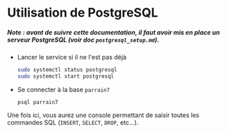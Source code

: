 # Utilisation de PostgreSQL

##### **Note : avant de suivre cette documentation, il faut avoir mis en place un serveur PostgreSQL (voir doc `postgresql_setup.md`).**

- Lancer le service si il ne l'est pas déjà

  ```bash
  sudo systemctl status postgresql
  sudo systemctl start postgresql
  ```

- Se connecter à la base `parrain7`

  ```shell
  psql parrain7
  ```

Une fois ici, vous aurez une console permettant de saisir toutes les commandes SQL (`INSERT`, `SELECT`, `DROP`, etc...).

